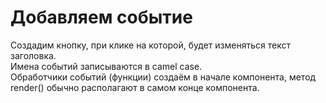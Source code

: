 # Добавляем событие

Создадим кнопку, при клике на которой, будет изменяться текст заголовка.<br />
Имена событий записываются в camel case.<br />
Обработчики событий (функции) создаём в начале компонента, метод render() обычно располагают в самом конце компонента.
